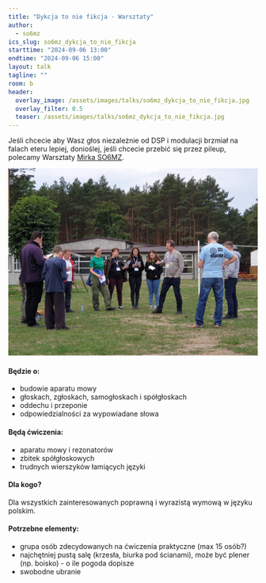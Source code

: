 ```yaml
---
title: "Dykcja to nie fikcja - Warsztaty"
author: 
  - so6mz
ics_slug: so6mz_dykcja_to_nie_fikcja
starttime: "2024-09-06 13:00"
endtime: "2024-09-06 15:00"
layout: talk
tagline: ""
room: b
header:
  overlay_image: /assets/images/talks/so6mz_dykcja_to_nie_fikcja.jpg
  overlay_filter: 0.5
  teaser: /assets/images/talks/so6mz_dykcja_to_nie_fikcja.jpg
---
```


Jeśli chcecie aby Wasz głos niezależnie od DSP i modulacji brzmiał na falach eteru lepiej, donioślej, jeśli chcecie przebić się przez pileup, polecamy Warsztaty [Mirka SO6MZ](/authors/so6mz).

![](/assets/images/talks/so6mz_dykcja_to_nie_fikcja.jpg)

#### Będzie o:
- budowie aparatu mowy
- głoskach, zgłoskach, samogłoskach i spółgłoskach
- oddechu i przeponie
- odpowiedzialności za wypowiadane słowa

#### Będą ćwiczenia:
- aparatu mowy i rezonatorów
- zbitek spółgłoskowych
- trudnych wierszyków łamiących języki

#### Dla kogo?
Dla wszystkich zainteresowanych poprawną i wyrazistą wymową w języku polskim.

#### Potrzebne elementy:
- grupa osób zdecydowanych na ćwiczenia praktyczne (max 15 osób?)
- najchętniej pustą salę (krzesła, biurka pod ścianami), może być plener (np. boisko) - o ile pogoda dopisze
- swobodne ubranie